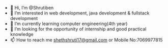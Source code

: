 - 👋 Hi, I’m @Shrutiben
- 👀 I’m interested in web development, java development & fullstack development
- 🌱 I’m currently learning computer engineering(4th year)
- 💞️ I’m looking for the opportunity of internship and good practical knowledge
- 📫 How to reach me shethshruti17@gmail.com or Mobile No:7069977815

<!---
Shrutiben/Shrutiben is a ✨ special ✨ repository because its `README.md` (this file) appears on your GitHub profile.
You can click the Preview link to take a look at your changes.
--->
